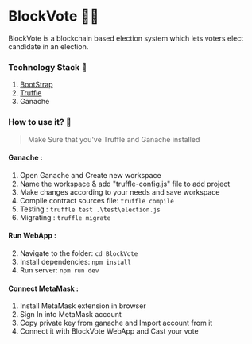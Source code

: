 # BlockVote 🤝🏻
BlockVote is a blockchain based election system which lets voters elect candidate in an election.

### Technology Stack 🎨
1. [BootStrap](https://getbootstrap.com/) 
2. [Truffle](https://www.trufflesuite.com/) 
3. Ganache 

### How to use it? 🎉

>Make Sure that you've Truffle and Ganache installed

#### Ganache :
1. Open Ganache and Create new workspace
2. Name the workspace & add "truffle-config.js" file to add project
3. Make changes according to your needs and save workspace
4. Compile contract sources file: `truffle compile`
5. Testing : `truffle test .\test\election.js`
6. Migrating : `truffle migrate`


#### Run WebApp :
2. Navigate to the folder: `cd BlockVote`
3. Install dependencies: `npm install`
4. Run server: `npm run dev`

#### Connect MetaMask :
1. Install MetaMask extension in browser
2. Sign In into MetaMask account
3. Copy private key from ganache and Import account from it
4. Connect it with BlockVote WebApp and Cast your vote